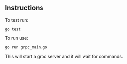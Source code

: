 ## Instructions

To test run:

    go test

To run use:

    go run grpc_main.go

This will start a grpc server and it will wait for commands.